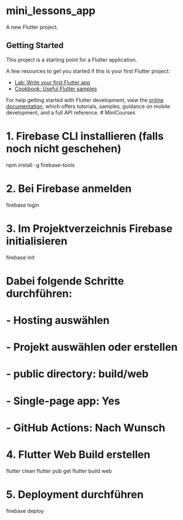 # mini_lessons_app

A new Flutter project.

## Getting Started

This project is a starting point for a Flutter application.

A few resources to get you started if this is your first Flutter project:

- [Lab: Write your first Flutter app](https://docs.flutter.dev/get-started/codelab)
- [Cookbook: Useful Flutter samples](https://docs.flutter.dev/cookbook)

For help getting started with Flutter development, view the
[online documentation](https://docs.flutter.dev/), which offers tutorials,
samples, guidance on mobile development, and a full API reference.
#   M i n i C o u r s e s 
 
# 1. Firebase CLI installieren (falls noch nicht geschehen)
npm install -g firebase-tools

# 2. Bei Firebase anmelden
firebase login

# 3. Im Projektverzeichnis Firebase initialisieren
firebase init

# Dabei folgende Schritte durchführen:
# - Hosting auswählen
# - Projekt auswählen oder erstellen
# - public directory: build/web
# - Single-page app: Yes
# - GitHub Actions: Nach Wunsch

# 4. Flutter Web Build erstellen
flutter clean
flutter pub get
flutter build web

# 5. Deployment durchführen
firebase deploy
